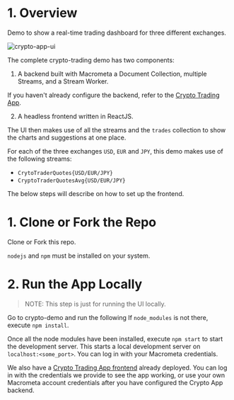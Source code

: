 # 1. Overview

Demo to show a real-time trading dashboard for three different exchanges.

![crypto-app-ui](https://user-images.githubusercontent.com/1088136/198411981-2afbdd21-d145-4ad6-aea1-ee933ed482a5.png)

The complete crypto-trading demo has two components:

1. A backend built with Macrometa a Document Collection, multiple Streams, and a Stream Worker.

If you haven't already configure the backend, refer to the [Crypto Trading App](https://macrometa.com/docs/apps/crypto-trading).

2. A headless frontend written in ReactJS.

The UI then makes use of all the streams and the `trades` collection to show the charts and suggestions at one place.

For each of the three exchanges `USD`, `EUR` and `JPY`, this demo makes use of the following streams:

- `CrytoTraderQuotes{USD/EUR/JPY}`
- `CryptoTraderQuotesAvg{USD/EUR/JPY}`

The below steps will describe on how to set up the frontend.

# 1. Clone or Fork the Repo

Clone or Fork this repo.

`nodejs` and `npm` must be installed on your system.

# 2. Run the App Locally

> NOTE: This step is just for running the UI locally.

Go to crypto-demo and run the following
If `node_modules` is not there, execute `npm install`.

Once all the node modules have been installed, execute `npm start` to start the development server. This starts a local development server on `localhost:<some_port>`. You can log in with your Macrometa credentials.

We also have a [Crypto Trading App frontend](https://macrometacorp.github.io/tutorial-cryptotrading/) already deployed. You can log in with the credentials we provide to see the app working, or use your own Macrometa account credentials after you have configured the Crypto App backend.
